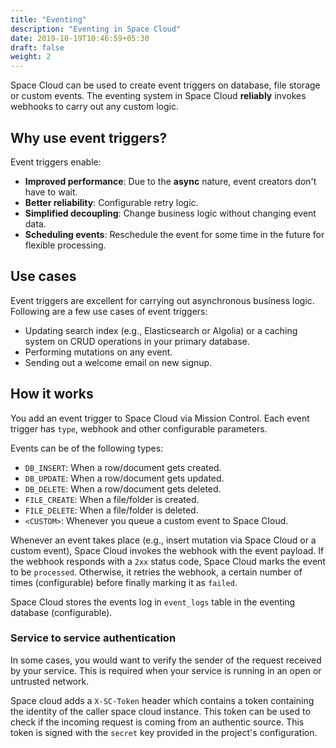 ```yaml
---
title: "Eventing"
description: "Eventing in Space Cloud"
date: 2019-10-19T10:46:59+05:30
draft: false
weight: 2
---
```


Space Cloud can be used to create event triggers on database, file storage or custom events. The eventing system in Space Cloud **reliably** invokes webhooks to carry out any custom logic.

## Why use event triggers?

Event triggers enable:

- **Improved performance**: Due to the **async** nature, event creators don't have to wait. 
- **Better reliability**: Configurable retry logic.
- **Simplified decoupling**: Change business logic without changing event data. 
- **Scheduling events**: Reschedule the event for some time in the future for flexible processing.

## Use cases

Event triggers are excellent for carrying out asynchronous business logic. Following are a few use cases of event triggers:

- Updating search index (e.g., Elasticsearch or Algolia) or a caching system on CRUD operations in your primary database.
- Performing mutations on any event.
- Sending out a welcome email on new signup.


## How it works

You add an event trigger to Space Cloud via Mission Control. Each event trigger has `type`, webhook and other configurable parameters.

Events can be of the following types:

- `DB_INSERT`: When a row/document gets created.
- `DB_UPDATE`: When a row/document gets updated.
- `DB_DELETE`: When a row/document gets deleted.
- `FILE_CREATE`: When a file/folder is created.
- `FILE_DELETE`: When a file/folder is deleted.
- `<CUSTOM>`: Whenever you queue a custom event to Space Cloud.

Whenever an event takes place (e.g., insert mutation via Space Cloud or a custom event), Space Cloud invokes the webhook with the event payload. If the webhook responds with a `2xx` status code, Space Cloud marks the event to be `processed`. Otherwise, it retries the webhook, a certain number of times (configurable) before finally marking it as `failed`. 

Space Cloud stores the events log in `event_logs` table in the eventing database (configurable).

### Service to service authentication

In some cases, you would want to verify the sender of the request received by your service. This is required when your service is running in an open or untrusted network.

Space cloud adds a `X-SC-Token` header which contains a token containing the identity of the caller space cloud instance. This token can be used to check if the incoming request is coming from an authentic source. This token is signed with the `secret` key provided in the project's configuration.